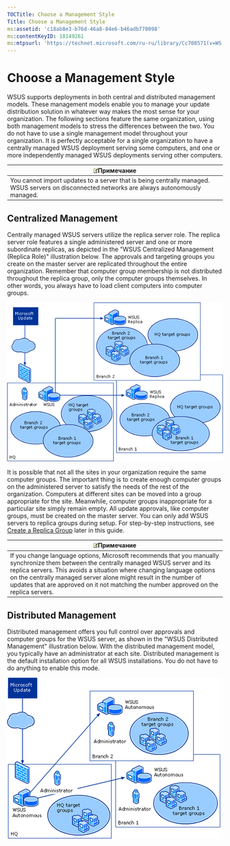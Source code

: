 ```yaml
---
TOCTitle: Choose a Management Style
Title: Choose a Management Style
ms:assetid: 'c18ab8e3-b76d-46a8-84e6-b46adb778098'
ms:contentKeyID: 18149261
ms:mtpsurl: 'https://technet.microsoft.com/ru-ru/library/Cc708571(v=WS.10)'
---
```


Choose a Management Style
=========================

WSUS supports deployments in both central and distributed management models. These management models enable you to manage your update distribution solution in whatever way makes the most sense for your organization. The following sections feature the same organization, using both management models to stress the differences between the two. You do not have to use a single management model throughout your organization. It is perfectly acceptable for a single organization to have a centrally managed WSUS deployment serving some computers, and one or more independently managed WSUS deployments serving other computers.

| ![](/security-updates/images/Cc708571.note(WS.10).gif)Примечание                                                                   |
|-----------------------------------------------------------------------------------------------------------------------------------------------|
| You cannot import updates to a server that is being centrally managed. WSUS servers on disconnected networks are always autonomously managed. |

Centralized Management
----------------------

Centrally managed WSUS servers utilize the replica server role. The replica server role features a single administered server and one or more subordinate replicas, as depicted in the "WSUS Centralized Management (Replica Role)" illustration below. The approvals and targeting groups you create on the master server are replicated throughout the entire organization. Remember that computer group membership is not distributed throughout the replica group, only the computer groups themselves. In other words, you always have to load client computers into computer groups.

![](/security-updates/images/Cc708571.083de7cf-2c9b-4f0e-8e6c-5f5dc3d8217b(WS.10).gif)

It is possible that not all the sites in your organization require the same computer groups. The important thing is to create enough computer groups on the administered server to satisfy the needs of the rest of the organization. Computers at different sites can be moved into a group appropriate for the site. Meanwhile, computer groups inappropriate for a particular site simply remain empty. All update approvals, like computer groups, must be created on the master server. You can only add WSUS servers to replica groups during setup. For step-by-step instructions, see [Create a Replica Group](https://technet.microsoft.com/998fb3e8-7329-49b7-8fe5-9a23f2360d8f) later in this guide.

| ![](/security-updates/images/Cc708571.note(WS.10).gif)Примечание                                                                                                                                                                                                                                                                                                     |
|---------------------------------------------------------------------------------------------------------------------------------------------------------------------------------------------------------------------------------------------------------------------------------------------------------------------------------------------------------------------------------|
| If you change language options, Microsoft recommends that you manually synchronize them between the centrally managed WSUS server and its replica servers. This avoids a situation where changing language options on the centrally managed server alone might result in the number of updates that are approved on it not matching the number approved on the replica servers. |

Distributed Management
----------------------

Distributed management offers you full control over approvals and computer groups for the WSUS server, as shown in the "WSUS Distributed Management" illustration below. With the distributed management model, you typically have an administrator at each site. Distributed management is the default installation option for all WSUS installations. You do not have to do anything to enable this mode.

![](/security-updates/images/Cc708571.0275a78f-d343-4144-92ac-ba298def3bfd(WS.10).gif)

